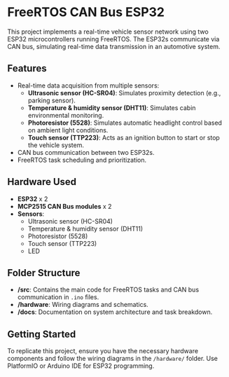 # FreeRTOS CAN Bus ESP32

This project implements a real-time vehicle sensor network using two ESP32 microcontrollers running FreeRTOS. The ESP32s communicate via CAN bus, simulating real-time data transmission in an automotive system.

## Features
- Real-time data acquisition from multiple sensors:
  - **Ultrasonic sensor (HC-SR04)**: Simulates proximity detection (e.g., parking sensor).
  - **Temperature & humidity sensor (DHT11)**: Simulates cabin environmental monitoring.
  - **Photoresistor (5528)**: Simulates automatic headlight control based on ambient light conditions.
  - **Touch sensor (TTP223)**: Acts as an ignition button to start or stop the vehicle system.
- CAN bus communication between two ESP32s.
- FreeRTOS task scheduling and prioritization.

## Hardware Used
- **ESP32** x 2
- **MCP2515 CAN Bus modules** x 2
- **Sensors**:
  - Ultrasonic sensor (HC-SR04)
  - Temperature & humidity sensor (DHT11)
  - Photoresistor (5528)
  - Touch sensor (TTP223)
  - LED

## Folder Structure
- **/src**: Contains the main code for FreeRTOS tasks and CAN bus communication in `.ino` files.
- **/hardware**: Wiring diagrams and schematics.
- **/docs**: Documentation on system architecture and task breakdown.

## Getting Started
To replicate this project, ensure you have the necessary hardware components and follow the wiring diagrams in the `/hardware/` folder. Use PlatformIO or Arduino IDE for ESP32 programming.